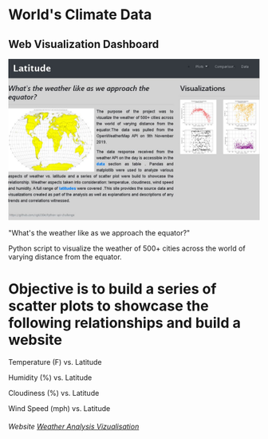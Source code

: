 
# World's Climate Data

## Web Visualization Dashboard

![](images/dashboard.JPG)

"What's the weather like as we approach the equator?"

Python script to visualize the weather of 500+ cities across the world of varying distance from the equator. 

# Objective is to build a series of scatter plots to showcase the following relationships and build a website

Temperature (F) vs. Latitude

Humidity (%) vs. Latitude

Cloudiness (%) vs. Latitude

Wind Speed (mph) vs. Latitude


######  Website [Weather Analysis Vizualisation](https://sgk2004.github.io/Web-Design-Challenge/)

